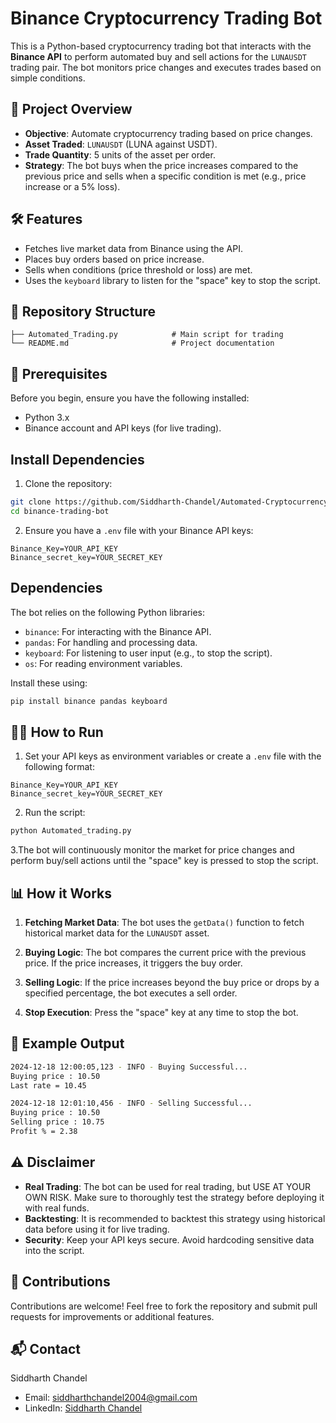 # Binance Cryptocurrency Trading Bot

This is a Python-based cryptocurrency trading bot that interacts with the **Binance API** to perform automated buy and sell actions for the `LUNAUSDT` trading pair. The bot monitors price changes and executes trades based on simple conditions.

## 🚀 Project Overview

- **Objective**: Automate cryptocurrency trading based on price changes.
- **Asset Traded**: `LUNAUSDT` (LUNA against USDT).
- **Trade Quantity**: 5 units of the asset per order.
- **Strategy**: The bot buys when the price increases compared to the previous price and sells when a specific condition is met (e.g., price increase or a 5% loss).

## 🛠️ Features

- Fetches live market data from Binance using the API.
- Places buy orders based on price increase.
- Sells when conditions (price threshold or loss) are met.
- Uses the `keyboard` library to listen for the "space" key to stop the script.

## 📁 Repository Structure

```plaintext
├── Automated_Trading.py            # Main script for trading
└── README.md                       # Project documentation
```

## 🔧 Prerequisites
Before you begin, ensure you have the following installed:

- Python 3.x
- Binance account and API keys (for live trading).

## Install Dependencies
1. Clone the repository:
```bash
git clone https://github.com/Siddharth-Chandel/Automated-Cryptocurrency-Bot.git
cd binance-trading-bot
```

2. Ensure you have a `.env` file with your Binance API keys:
```env
Binance_Key=YOUR_API_KEY
Binance_secret_key=YOUR_SECRET_KEY
```

## Dependencies
The bot relies on the following Python libraries:
- `binance`: For interacting with the Binance API.
- `pandas`: For handling and processing data.
- `keyboard`: For listening to user input (e.g., to stop the script).
- `os`: For reading environment variables.
  
Install these using:
```bash
pip install binance pandas keyboard
```

## 🏃‍♂️ How to Run
1. Set your API keys as environment variables or create a `.env` file with the following format:
```env
Binance_Key=YOUR_API_KEY
Binance_secret_key=YOUR_SECRET_KEY
```

2. Run the script:
```bash
python Automated_trading.py
```

3.The bot will continuously monitor the market for price changes and perform buy/sell actions until the "space" key is pressed to stop the script.

## 📊 How it Works
1. **Fetching Market Data**: The bot uses the `getData()` function to fetch historical market data for the `LUNAUSDT` asset.

2. **Buying Logic**: The bot compares the current price with the previous price. If the price increases, it triggers the buy order.

3. **Selling Logic**: If the price increases beyond the buy price or drops by a specified percentage, the bot executes a sell order.

4. **Stop Execution**: Press the "space" key at any time to stop the bot.

## 🤖 Example Output
```bash
2024-12-18 12:00:05,123 - INFO - Buying Successful...
Buying price : 10.50
Last rate = 10.45

2024-12-18 12:01:10,456 - INFO - Selling Successful...
Buying price : 10.50
Selling price : 10.75
Profit % = 2.38
```

## ⚠️ Disclaimer
- **Real Trading**: The bot can be used for real trading, but USE AT YOUR OWN RISK. Make sure to thoroughly test the strategy before deploying it with real funds.
- **Backtesting**: It is recommended to backtest this strategy using historical data before using it for live trading.
- **Security**: Keep your API keys secure. Avoid hardcoding sensitive data into the script.

## 🤝 Contributions
Contributions are welcome! Feel free to fork the repository and submit pull requests for improvements or additional features.

## 📬 Contact
Siddharth Chandel
- Email: siddharthchandel2004@gmail.com
- LinkedIn: [Siddharth Chandel](https://www.linkedin.com/in/siddharth-chandel-001097245/)
